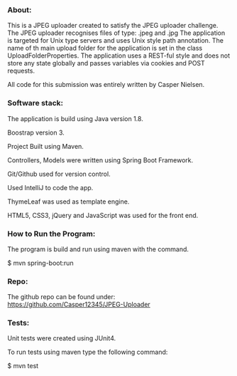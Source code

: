 ### About:

This is a JPEG uploader created to satisfy the JPEG uploader challenge.
The JPEG uploader recognises files of type:  .jpeg and .jpg
The application is targeted for Unix type servers and uses Unix style path annotation.
The name of th main upload folder for the application is set in the class UploadFolderProperties.
The application uses a REST-ful style and does not store any state globally and passes variables via
cookies and POST requests.

All code for this submission was entirely written by Casper Nielsen.

### Software stack:

The application is build using Java version 1.8.

Boostrap version 3.

Project Built using Maven.

Controllers, Models were written using Spring Boot Framework.

Git/Github used for version control.

Used IntelliJ to code the app.

ThymeLeaf was used as template engine.

HTML5, CSS3, jQuery and JavaScript was used for the front end. 

### How to Run the Program:

The program is build and run using maven with the command.

 $ mvn spring-boot:run

### Repo:

The github repo can be found under: https://github.com/Casper12345/JPEG-Uploader

### Tests:

Unit tests were created using JUnit4.

To run tests using maven type the following command:

 $ mvn test
 
 


